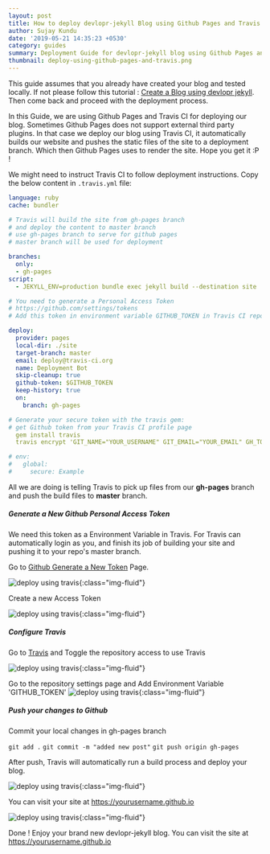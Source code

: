 ```yaml
---
layout: post
title: How to deploy devlopr-jekyll Blog using Github Pages and Travis
author: Sujay Kundu
date: '2019-05-21 14:35:23 +0530'
category: guides
summary: Deployment Guide for devlopr-jekyll blog using Github Pages and Travis CI
thumbnail: deploy-using-github-pages-and-travis.png
---
```


This guide assumes that you already have created your blog and tested locally. If not please follow this tutorial : [Create a Blog using devlopr jekyll](https://devlopr.netlify.com/guides/2017/11/19/build-a-blog-using-devlopr-jekyll). Then come back and proceed with the deployment process.

In this Guide, we are using Github Pages and Travis CI for deploying our blog. Sometimes Github Pages does not support external third party plugins. In that case we deploy our blog using Travis CI, it automatically builds our website and pushes the static files of the site to a deployment branch. Which then Github Pages uses to render the site. Hope you get it :P !

We might need to instruct Travis CI to follow deployment instructions. Copy the below content in `.travis.yml` file:

```yml
language: ruby
cache: bundler

# Travis will build the site from gh-pages branch
# and deploy the content to master branch
# use gh-pages branch to serve for github pages
# master branch will be used for deployment

branches:
  only:
  - gh-pages
script:
  - JEKYLL_ENV=production bundle exec jekyll build --destination site

# You need to generate a Personal Access Token
# https://github.com/settings/tokens
# Add this token in environment variable GITHUB_TOKEN in Travis CI repo settings

deploy:
  provider: pages
  local-dir: ./site
  target-branch: master
  email: deploy@travis-ci.org
  name: Deployment Bot
  skip-cleanup: true
  github-token: $GITHUB_TOKEN
  keep-history: true
  on:
    branch: gh-pages

# Generate your secure token with the travis gem:
# get Github token from your Travis CI profile page
  gem install travis
  travis encrypt 'GIT_NAME="YOUR_USERNAME" GIT_EMAIL="YOUR_EMAIL" GH_TOKEN=YOUR_TOKEN' --add env.global --com

# env:
#   global:
#     secure: Example
```

All we are doing is telling Travis to pick up files from our **gh-pages** branch and push the build files to **master** branch.

##### Generate a New Github Personal Access Token

We need this token as a Environment Variable in Travis. For Travis can automatically login as you, and finish its job of building your site and pushing it to your repo's master branch.

Go to [Github Generate a New Token](https://github.com/settings/tokens) Page.

![deploy using travis](/devlopr-jekyll/assets/img/posts/d1.png){:class="img-fluid"}

Create a new Access Token

![deploy using travis](/devlopr-jekyll/assets/img/posts/d2.png){:class="img-fluid"}


##### Configure Travis

Go to [Travis](https://travis.org) and Toggle the repository access to use Travis

![deploy using travis](/devlopr-jekyll/assets/img/posts/d3.png){:class="img-fluid"}

Go to the repository settings page and Add Environment Variable 'GITHUB_TOKEN'
![deploy using travis](/devlopr-jekyll/assets/img/posts/d4.png){:class="img-fluid"}

##### Push your changes to Github

Commit your local changes in gh-pages branch

`git add .`
`git commit -m "added new post"`
`git push origin gh-pages`

After push, Travis will automatically run a build process and deploy your blog.

![deploy using travis](/devlopr-jekyll/assets/img/posts/d5.png){:class="img-fluid"}

You can visit your site at https://yourusername.github.io

![deploy using travis](/devlopr-jekyll/assets/img/posts/d6.png){:class="img-fluid"}

Done ! Enjoy your brand new devlopr-jekyll blog. You can visit the site at https://yourusername.github.io